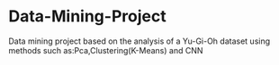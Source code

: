 # Data-Mining-Project
 Data mining project based on the analysis of a Yu-Gi-Oh dataset using methods such as:Pca,Clustering(K-Means) and CNN

